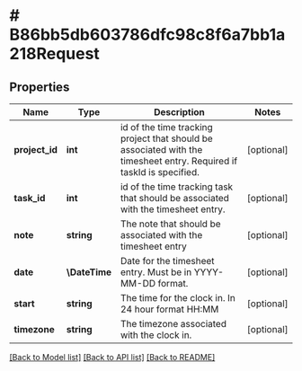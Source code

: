 # # B86bb5db603786dfc98c8f6a7bb1a218Request

## Properties

Name | Type | Description | Notes
------------ | ------------- | ------------- | -------------
**project_id** | **int** | id of the time tracking project that should be associated with the timesheet entry. Required if taskId is specified. | [optional]
**task_id** | **int** | id of the time tracking task that should be associated with the timesheet entry. | [optional]
**note** | **string** | The note that should be associated with the timesheet entry | [optional]
**date** | **\DateTime** | Date for the timesheet entry. Must be in YYYY-MM-DD format. | [optional]
**start** | **string** | The time for the clock in. In 24 hour format HH:MM | [optional]
**timezone** | **string** | The timezone associated with the clock in. | [optional]

[[Back to Model list]](../../README.md#models) [[Back to API list]](../../README.md#endpoints) [[Back to README]](../../README.md)
